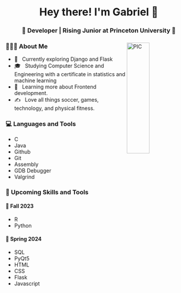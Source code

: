 <h1 align="center">Hey there! I'm Gabriel  👋 </h1>
<h3 align="center">🚀 Developer | Rising Junior at Princeton University  🚀</h3>
<div>
<img width="35%" align="right" alt="PIC" height="300px" src="https://www.pngitem.com/pimgs/m/4-42822_apple-tv-copy-developer-illustration-png-transparent-png.png" />
<div align="left">
  <h3> 👨🏻‍💻 About Me </h3>

  - 🤔 &nbsp; Currently exploring Django and Flask
  - 🎓 &nbsp; Studying Computer Science and Engineering with a certificate in statistics and machine learning
  - 🌱 &nbsp; Learning more about Frontend development.
  - ✍️ &nbsp; Love all things soccer, games, technology, and physical fitness.
</div>
</div>

<div>
  <h3> 💻 Languages and Tools </h3>
  
  - C
  - Java
  - Github
  - Git
  - Assembly
  - GDB Debugger
  - Valgrind

  <h3> 🚀 Upcoming Skills and Tools</h3>
  <h4> 🍂 Fall 2023</h4>
  <ul>
    <li>R</li>
    <li>Python</li>
  </ul>
  <h4> 🌳 Spring 2024</h4>
  <ul>
    <li>SQL</li>
    <li>PyQt5</li>
    <li>HTML</li>
    <li>CSS</li>
    <li>Flask</li>
    <li>Javascript</li>
  </ul>
</div>
